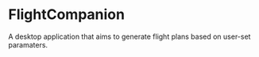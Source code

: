 # FlightCompanion
A desktop application that aims to generate flight plans based on user-set paramaters.
